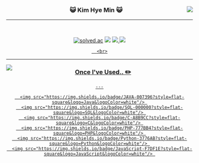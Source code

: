 <div align="center">
  
<img align="right" src="https://github-readme-stats.vercel.app/api?username=kimhm0728&theme=buefy&count_private=true&show_icons=true&custom_title=GitHub%20Stats"/>


  
  ### 😺 Kim Hye Min 😺
  
  ---
  
  
  
  <br>
 
 
  <a href="https://github.com/kimhm0728"><img alt="solved.ac" src="https://hits.seeyoufarm.com/api/count/incr/badge.svg?url=https%3A%2F%2Fgithub.com%2Fkimhm0728&count_bg=%23000000&title_bg=%23000000&icon=github.svg&icon_color=%23E7E7E7&title=GitHub&edge_flat=false)"/></a> 
  <a href="https://solved.ac/kimhm0728"><img src="http://mazassumnida.wtf/api/mini/generate_badge?boj=kimhm0728"/></a>
  <a href="https://www.instagram.com/hrniin"><img src="https://img.shields.io/badge/Instagram-E4405F?style=flat-square&logo=Instagram&logoColor=white"/> 
  <a href="https://thdbs523.tistory.com"><img src="https://img.shields.io/badge/Tistory-000000?style=flat-square&logo=Tistory&logoColor=white"/>    

      <br>
 

---

<img align="left" src="https://github-readme-stats.vercel.app/api/top-langs/?username=kimhm0728&layout=compact&card_witdh=300&theme=buefy"/> 

  ### Once I've Used.. ✏️
    
    ---
    
      <img src="https://img.shields.io/badge/JAVA-007396?style=flat-square&logo=Java&logoColor=white"/> 
      <img src="https://img.shields.io/badge/SQL-000000?style=flat-square&logo=SQL&logoColor=white"/> 
      <img src="https://img.shields.io/badge/C-A8B9CC?style=flat-square&logo=C&logoColor=white"/> 
      <img src="https://img.shields.io/badge/PHP-777BB4?style=flat-square&logo=PHP&logoColor=white"/> 
      <img src="https://img.shields.io/badge/Python-3776AB?style=flat-square&logo=Python&logoColor=white"/> 
      <img src="https://img.shields.io/badge/JavaScript-F7DF1E?style=flat-square&logo=JavaScript&logoColor=white"/> 
   


</div>
